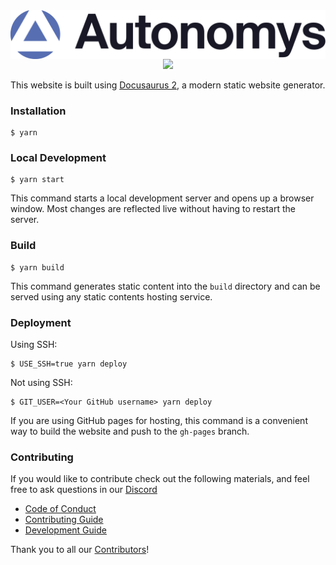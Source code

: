 <img src="./static/img/autonomys-network.png" align="center" />
<div style="text-align: center;">
    <a title="Crowdin" target="_blank" href="https://crowdin.com/project/subspace-docs"><img src="https://badges.crowdin.net/subspace-docs/localized.svg"></a>
</div>


This website is built using [Docusaurus 2](https://docusaurus.io/), a modern static website generator.

### Installation

```
$ yarn
```

### Local Development

```
$ yarn start
```

This command starts a local development server and opens up a browser window. Most changes are reflected live without having to restart the server.

### Build

```
$ yarn build
```

This command generates static content into the `build` directory and can be served using any static contents hosting service.

### Deployment

Using SSH:

```
$ USE_SSH=true yarn deploy
```

Not using SSH:

```
$ GIT_USER=<Your GitHub username> yarn deploy
```

If you are using GitHub pages for hosting, this command is a convenient way to build the website and push to the `gh-pages` branch.

### Contributing

If you would like to contribute check out the following materials, and feel free to ask questions in our [Discord](https://autonomys.xyz/discord)

- [Code of Conduct](CODE_OF_CONDUCT.md)
- [Contributing Guide](CONTRIBUTING.md)
- [Development Guide](DEVELOPMENT.md)

Thank you to all our [Contributors](https://github.com/autonomys/subspace-docs/graphs/contributors)!
